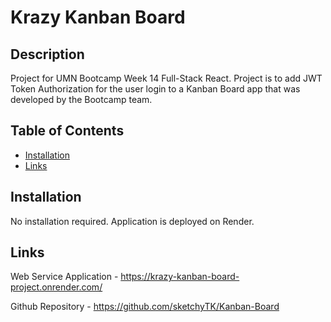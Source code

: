 # Krazy Kanban Board

## Description

Project for UMN Bootcamp Week 14 Full-Stack React. Project is to add JWT Token Authorization for the user login to a Kanban Board app that was developed by the Bootcamp team.

## Table of Contents

- [Installation](#installation)
- [Links](#links)

## Installation<a id="installation"></a>

No installation required. Application is deployed on Render.

## Links<a id="links"></a>

Web Service Application - https://krazy-kanban-board-project.onrender.com/

Github Repository - https://github.com/sketchyTK/Kanban-Board